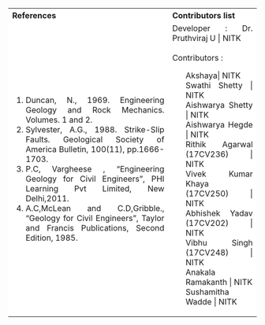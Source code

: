 <table style="text-align:justify;">
  <tr style="background-color: white">    
    <th>References</th>
    <th>Contributors list</th>
  </tr>
  <tr style="background-color: white">    
    <td>
    <ol>
    <li>Duncan, N., 1969. Engineering Geology and Rock Mechanics. Volumes. 1 and 2.</li>
    <li>Sylvester, A.G., 1988. Strike-Slip Faults. Geological Society of America Bulletin, 100(11), pp.1666-1703.</li>
    <li>P.C, Vargheese , “Engineering Geology for Civil Engineers”, PHI Learning Pvt Limited, New Delhi,2011.</li>
    <li>A.C,McLean and C.D,Gribble., “Geology for Civil Engineers”, Taylor and Francis Publications, Second Edition, 1985.</li>
    </ol>
   </td>
    <td>Developer : Dr. Pruthviraj U | NITK</br></br>
    Contributors :
    <ul style="list-style-type: none;">
    <li>Akshaya| NITK</li>
    <li>Swathi Shetty | NITK</li>
    <li>Aishwarya Shetty | NITK</li>
    <li>Aishwarya Hegde | NITK</li>
    <li>Rithik Agarwal (17CV236) | NITK</li>
    <li>Vivek Kumar Khaya (17CV250) | NITK</li>
    <li>Abhishek Yadav (17CV202) | NITK</li>
    <li>Vibhu Singh (17CV248) | NITK</li>
    <li>Anakala Ramakanth | NITK</li>
    <li>Sushamitha Wadde | NITK</li>
     </ul></td>
  </tr>
</table>
 
 

